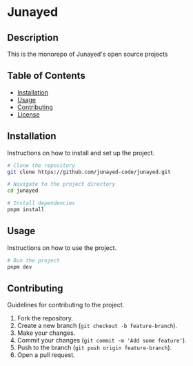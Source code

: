 # Junayed

## Description

This is the monorepo of Junayed's open source projects

## Table of Contents

- [Installation](#installation)
- [Usage](#usage)
- [Contributing](#contributing)
- [License](#license)

## Installation

Instructions on how to install and set up the project.

```bash
# Clone the repository
git clone https://github.com/junayed-code/junayed.git

# Navigate to the project directory
cd junayed

# Install dependencies
pnpm install
```

## Usage

Instructions on how to use the project.

```bash
# Run the project
pnpm dev
```

## Contributing

Guidelines for contributing to the project.

1. Fork the repository.
2. Create a new branch (`git checkout -b feature-branch`).
3. Make your changes.
4. Commit your changes (`git commit -m 'Add some feature'`).
5. Push to the branch (`git push origin feature-branch`).
6. Open a pull request.
